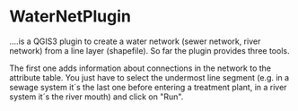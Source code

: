 # WaterNetPlugin
....is a QGIS3 plugin to create a water network (sewer network, river network) from a line layer (shapefile). So far the plugin provides three tools. 

The first one adds information about connections in the network to the attribute table. You just have to select the undermost line segment (e.g. in a sewage system it´s the last one before entering a treatment plant, in a river system it´s the river mouth) and click on "Run".
